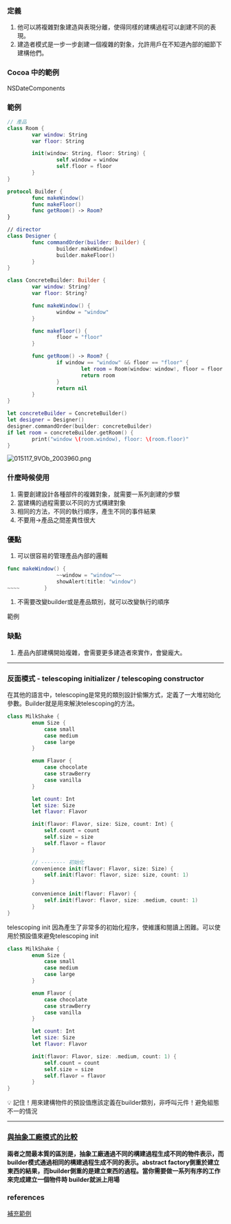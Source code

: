 ### 定義

1. 他可以將複雜對象建造與表現分離，使得同樣的建構過程可以創建不同的表現。
2. 建造者模式是一步一步創建一個複雜的對象，允許用戶在不知道內部的細節下建構他們。

### Cocoa 中的範例

NSDateComponents

### 範例

```swift
// 產品
class Room {
		var window: String
		var floor: String

		init(window: String, floor: String) {
				self.window = window
				self.floor = floor
		}
}

protocol Builder {
		func makeWindow()
		func makeFloor()
		func getRoom() -> Room?
}

// director
class Designer {
		func commandOrder(builder: Builder) {
				builder.makeWindow()
				builder.makeFloor()
		}
}

class ConcreteBuilder: Builder {
		var window: String?
		var floor: String?

		func makeWindow() {
				window = "window"
		}

		func makeFloor() {
				floor = "floor"	
		}

		func getRoom() -> Room? {
				if window == "window" && floor == "floor" {
						let room = Room(window: window!, floor = floor!)
						return room
				}
				return nil
		}
}
```

```swift
let concreteBuilder = ConcreteBuilder()
let designer = Designer()
designer.commandOrder(builder: concreteBuilder)
if let room = concreteBuilder.getRoom() {
		print("window \(room.window), floor: \(room.floor)"
}
```

![015117_9VOb_2003960.png](https://s3-us-west-2.amazonaws.com/secure.notion-static.com/e77ccb60-1e45-41ac-9b60-724c3c9640a4/015117_9VOb_2003960.png)

### 什麼時候使用

1. 需要創建設計各種部件的複雜對象，就需要一系列創建的步驟
2. 當建構的過程需要以不同的方式構建對象
3. 相同的方法，不同的執行順序，產生不同的事件結果
4. 不要用→產品之間差異性很大

### 優點

1. 可以很容易的管理產品內部的邏輯

```swift
func makeWindow() {
				~~window = "window"~~
				showAlert(title: "window")
~~~~		}
```

1. 不需要改變builder或是產品類別，就可以改變執行的順序

範例

### 缺點

1. 產品內部建構開始複雜，會需要更多建造者來實作，會變龐大。

---

### 反面模式 -  telescoping initializer / telescoping constructor

在其他的語言中，telescoping是常見的類別設計偷懶方式，定義了一大堆初始化參數。Builder就是用來解決telescoping的方法。

```swift
class MilkShake {
		enum Size {
			case small
			case medium
			case large
		}

		enum Flavor {
			case chocolate
			case strawBerry
			case vanilla
		}

		let count: Int
		let size: Size
		let flavor: Flavor

		init(flavor: Flavor, size: Size, count: Int) {
			self.count = count
			self.size = size
			self.flavor = flavor
		}

		// -------- 初始化
		convenience init(flavor: Flavor, size: Size) {
			self.init(flavor: flavor, size: size, count: 1)
		}

		convenience init(flavor: Flavor) {
			self.init(flavor: flavor, size: .medium, count: 1)
		}
}
```

telescoping init 因為產生了非常多的初始化程序，使維護和閱讀上困難。可以使用於預設值來避免telescoping init

```swift
class MilkShake {
		enum Size {
			case small
			case medium
			case large
		}

		enum Flavor {
			case chocolate
			case strawBerry
			case vanilla
		}

		let count: Int
		let size: Size
		let flavor: Flavor

		init(flavor: Flavor, size: .medium, count: 1) {
			self.count = count
			self.size = size
			self.flavor = flavor
		}
}
```

<aside>
💡 記住！用來建構物件的預設值應該定義在builder類別，非呼叫元件！避免組態不一的情況

</aside>

---

### [與抽象工廠模式的比較](https://www.w3study.wiki/a/202108/688508.html)

**兩者之間最本質的區別是，抽象工廠通過不同的構建過程生成不同的物件表示，而builder模式通過相同的構建過程生成不同的表示。abstract factory側重於建立東西的結果，而builder側重的是建立東西的過程。當你需要做一系列有序的工作來完成建立一個物件時 builder就派上用場**

### references

[補充範例](https://blog.csdn.net/longshihua/article/details/52923130)
